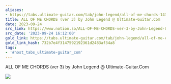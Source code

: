 ```yaml
---
aliases:
- https://tabs.ultimate-guitar.com/tab/john-legend/all-of-me-chords-1432996
title: ALL OF ME CHORDS (ver 3) by John Legend @ Ultimate-Guitar.Com
date: 2023-09-24
src_link: https://www.notion.so/ALL-OF-ME-CHORDS-ver-3-by-John-Legend-Ultimate-Guitar-Com-67b340a0aea8475b8a105e8eb96bb76a
src_date: '2023-09-24 16:12:00'
gold_link: https://tabs.ultimate-guitar.com/tab/john-legend/all-of-me-chords-1432996
gold_link_hash: 732b7e4f3147592192361d2483af34a8
tags:
- '#host_tabs_ultimate-guitar_com'
---
```






ALL OF ME CHORDS (ver 3) by John Legend @ Ultimate-Guitar.Com



    










 



 

























   





![](//mc.yandex.ru/watch/18746557)